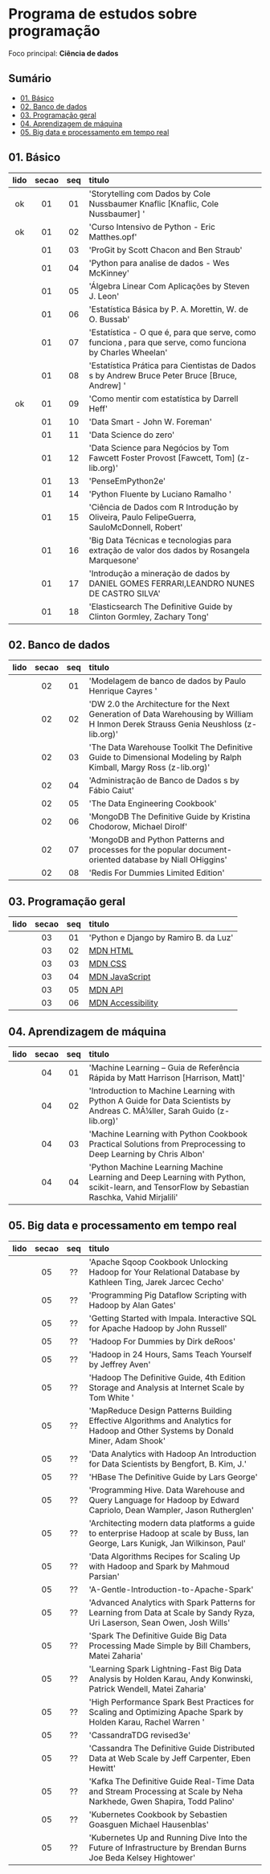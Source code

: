 # Programa de estudos sobre programação
Foco principal: **Ciência de dados**

## Sumário
  - [01. Básico](#01-básico)
  - [02. Banco de dados](#02-banco-de-dados)
  - [03. Programação geral](#03-programação-geral)
  - [04. Aprendizagem de máquina](#04-aprendizagem-de-máquina)
  - [05. Big data e processamento em tempo real](#05-big-data-e-processamento-em-tempo-real)

## 01. Básico
|**lido**|**secao**|**seq**|**titulo**|
|:---:|:---:|:---:|:---|
|ok|01|01|'Storytelling com Dados by Cole Nussbaumer Knaflic [Knaflic, Cole Nussbaumer] '|
|ok|01|02|'Curso Intensivo de Python - Eric Matthes.opf'|
|  |01|03|'ProGit by Scott Chacon and Ben Straub'|
|  |01|04|'Python para analise de dados - Wes McKinney'|
|  |01|05|'Álgebra Linear Com Aplicações  by Steven J. Leon'|
|  |01|06|'Estatística Básica  by P. A. Morettin, W. de O. Bussab'|
|  |01|07|'Estatística - O que é, para que serve, como funciona , para que serve, como funciona by Charles Wheelan'|
|  |01|08|'Estatística Prática para Cientistas de Dados s by Andrew Bruce  Peter Bruce [Bruce, Andrew] '|
|ok|01|09|'Como mentir com estatística  by Darrell Heff'|
|  |01|10|'Data Smart - John W. Foreman'|
|  |01|11|'Data Science do zero'|
|  |01|12|'Data Science para Negócios  by Tom Fawcett  Foster Provost [Fawcett, Tom] (z-lib.org)'|
|  |01|13|'PenseEmPython2e'|
|  |01|14|'Python Fluente by Luciano Ramalho '|
|  |01|15|'Ciência de Dados com R Introdução  by Oliveira, Paulo FelipeGuerra, SauloMcDonnell, Robert'|
|  |01|16|'Big Data Técnicas e tecnologias para extração de valor dos dados  by Rosangela Marquesone'|
|  |01|17|'Introdução a mineração de dados  by DANIEL GOMES FERRARI,LEANDRO NUNES DE CASTRO SILVA'|
|  |01|18|'Elasticsearch The Definitive Guide by Clinton Gormley, Zachary Tong'|

## 02. Banco de dados
|**lido**|**secao**|**seq**|**titulo**|
|:---:|:---:|:---:|:---|
|  |02|01|'Modelagem de banco de dados by Paulo Henrique Cayres '|
|  |02|02|'DW 2.0  the Architecture for the Next Generation of Data Warehousing by William H Inmon Derek Strauss Genia Neushloss (z-lib.org)'|
|  |02|03|'The Data Warehouse Toolkit The Definitive Guide to Dimensional Modeling by Ralph Kimball, Margy Ross (z-lib.org)'|
|  |02|04|'Administração de Banco de Dados s by Fábio Caiut'|
|  |02|05|'The Data Engineering Cookbook'|
|  |02|06|'MongoDB The Definitive Guide by Kristina Chodorow, Michael Dirolf'|
|  |02|07|'MongoDB and Python Patterns and processes for the popular document-oriented database by Niall OHiggins'|
|  |02|08|'Redis For Dummies Limited Edition'|

## 03. Programação geral
|**lido**|**secao**|**seq**|**titulo**|
|:---:|:---:|:---:|:---|
|  |03|01|'Python e Django by Ramiro B. da Luz'|
|  |03|02|[MDN HTML](https://developer.mozilla.org/en-US/docs/Learn/HTML)|
|  |03|03|[MDN CSS](https://developer.mozilla.org/en-US/docs/Learn/CSS)|
|  |03|04|[MDN JavaScript](https://developer.mozilla.org/en-US/docs/Learn/JavaScript)|
|  |03|05|[MDN API](https://developer.mozilla.org/pt-BR/docs/Web/API)|
|  |03|06|[MDN Accessibility](https://developer.mozilla.org/en-US/docs/Web/Accessibility)|

## 04. Aprendizagem de máquina
|**lido**|**secao**|**seq**|**titulo**|
|:---:|:---:|:---:|:---|
|  |04|01|'Machine Learning – Guia de Referência Rápida  by Matt Harrison [Harrison, Matt]'|
|  |04|02|'Introduction to Machine Learning with Python A Guide for Data Scientists by Andreas C. MÃ¼ller, Sarah Guido (z-lib.org)'|
|  |04|03|'Machine Learning with Python Cookbook Practical Solutions from Preprocessing to Deep Learning by Chris Albon'|
|  |04|04|'Python Machine Learning Machine Learning and Deep Learning with Python, scikit-learn, and TensorFlow by Sebastian Raschka, Vahid Mirjalili'|

## 05. Big data e processamento em tempo real
|**lido**|**secao**|**seq**|**titulo**|
|:---:|:---:|:---:|:---|
|  |05|??|'Apache Sqoop Cookbook Unlocking Hadoop for Your Relational Database by Kathleen Ting, Jarek Jarcec Cecho'|
|  |05|??|'Programming Pig Dataflow Scripting with Hadoop by Alan Gates'|
|  |05|??|'Getting Started with Impala.  Interactive SQL for Apache Hadoop by John Russell'|
|  |05|??|'Hadoop For Dummies by Dirk deRoos'|
|  |05|??|'Hadoop in 24 Hours, Sams Teach Yourself by Jeffrey Aven'|
|  |05|??|'Hadoop The Definitive Guide, 4th Edition Storage and Analysis at Internet Scale by Tom White '|
|  |05|??|'MapReduce Design Patterns Building Effective Algorithms and Analytics for Hadoop and Other Systems by Donald Miner, Adam Shook'|
|  |05|??|'Data Analytics with Hadoop An Introduction for Data Scientists by Bengfort, B. Kim, J.'|
|  |05|??|'HBase The Definitive Guide by Lars George'|
|  |05|??|'Programming Hive. Data Warehouse and Query Language for Hadoop by Edward Capriolo, Dean Wampler, Jason Rutherglen'|
|  |05|??|'Architecting modern data platforms a guide to enterprise Hadoop at scale by Buss, Ian George, Lars Kunigk, Jan Wilkinson, Paul'|
|  |05|??|'Data Algorithms Recipes for Scaling Up with Hadoop and Spark by Mahmoud Parsian'|
|  |05|??|'A-Gentle-Introduction-to-Apache-Spark'|
|  |05|??|'Advanced Analytics with Spark Patterns for Learning from Data at Scale by Sandy Ryza, Uri Laserson, Sean Owen, Josh Wills'|
|  |05|??|'Spark The Definitive Guide Big Data Processing Made Simple by Bill Chambers, Matei Zaharia'|
|  |05|??|'Learning Spark Lightning-Fast Big Data Analysis by Holden Karau, Andy Konwinski, Patrick Wendell, Matei Zaharia'|
|  |05|??|'High Performance Spark Best Practices for Scaling and Optimizing Apache Spark by Holden Karau, Rachel Warren '|
|  |05|??|'CassandraTDG revised3e'|
|  |05|??|'Cassandra The Definitive Guide Distributed Data at Web Scale by Jeff Carpenter, Eben Hewitt'|
|  |05|??|'Kafka The Definitive Guide Real-Time Data and Stream Processing at Scale by Neha Narkhede, Gwen Shapira, Todd Palino'|
|  |05|??|'Kubernetes Cookbook by Sebastien Goasguen Michael Hausenblas'|
|  |05|??|'Kubernetes Up and Running Dive Into the Future of Infrastructure by Brendan Burns Joe Beda Kelsey Hightower'|